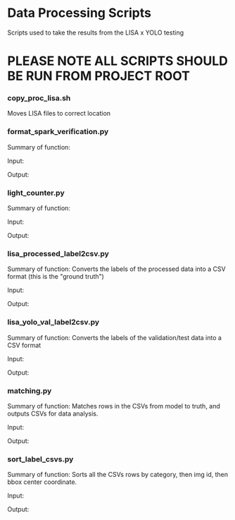 # Data Processing Scripts

Scripts used to take the results from the LISA x YOLO testing 

# PLEASE NOTE ALL SCRIPTS SHOULD BE RUN FROM PROJECT ROOT

### copy_proc_lisa.sh

Moves LISA files to correct location

### format_spark_verification.py
Summary of function:

Input:

Output:


### light_counter.py
Summary of function:

Input:

Output:


### lisa_processed_label2csv.py
Summary of function:
Converts the labels of the processed data into a CSV format (this is the "ground truth")

Input:

Output:


### lisa_yolo_val_label2csv.py
Summary of function:
Converts the labels of the validation/test data into a CSV format

Input:

Output:


### matching.py
Summary of function:
Matches rows in the CSVs from model to truth, and outputs CSVs for data analysis.

Input:

Output:


### sort_label_csvs.py
Summary of function:
Sorts all the CSVs rows by category, then img id, then bbox center coordinate.

Input:

Output:

